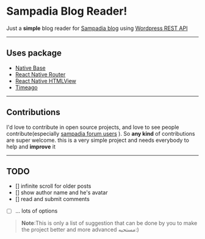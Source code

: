 Sampadia Blog Reader!
=

Just a **simple** blog reader for [Sampadia blog](http://sampadia.com/blog) using [Wordpress REST API](https://developer.wordpress.org/rest-api/)

----------


Uses package
-------------


- [Native Base](http://nativebase.io/)
- [React Native Router](https://github.com/aksonov/react-native-router-flux)
- [React Native HTMLView](https://github.com/jsdf/react-native-htmlview)
- [Timeago](https://github.com/TylerLH/react-native-timeago)

----------

 Contributions
-------------
I'd love to contribute in open source projects, and love to see people contribute(especially [sampadia forum users](http://www.sampadia.com/forum/) ). So **any kind** of contributions are super welcome. 
this is a very simple project and needs everybody to help and **improve** it

----------


 TODO
-------------

- [] infinite scroll for older posts
- [] show author name and he's avatar
- [] read and submit comments
- [ ] ... lots of options

> **Note**:This is only a list of suggestion that can be done by you to make the project better and more advanced 
> مستحبه:)



